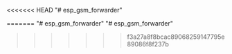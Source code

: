 <<<<<<< HEAD
"# esp_gsm_forwarder"

=======
"# esp_gsm_forwarder" 
"# esp_gsm_forwarder" 
>>>>>>> f3a27a8f8bcac89068259147795e89086f8f237b
